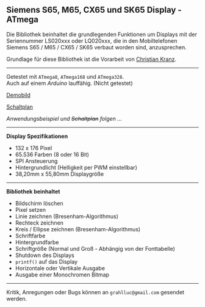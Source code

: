 Siemens S65, M65, CX65 und SK65 Display - ATmega
------------------------------------------------
  
Die Bibliothek beinhaltet die grundlegenden Funktionen um Displays mit der Seriennummer LS020xxx oder LQ020xxx, die in den Mobiltelefonen Siemens S65 / M65 / CX65 / SK65 verbaut worden sind, anzusprechen.

Grundlage für diese Bibliothek ist die Vorarbeit von [Christian Kranz](http://www.superkranz.de/christian/S65_Display/DisplayIndex.html "Christian Kranz - Homepage").
  
---  

Getestet mit `ATmega8`, `ATmega168` und `ATmega328`.  
Auch auf einem _Arduino_ lauffähig. (Nicht getestet) 
  
[Demobild](https://raw.github.com/PixelPirat/S65-Display-ATMega/master/Bilder/s65display_demo.png "Demobild")  
  
[Schaltplan](https://raw.github.com/PixelPirat/S65-Display-ATMega/master/Bilder/s65display_schaltplan.jpg "Schaltplan")
  
*Anwendungsbeispiel und ~~Schaltplan~~ folgen ...*
  
---
  
**Display Spezifikationen**
  * 132 x 176 Pixel
  * 65.536 Farben                       (8 oder 16 Bit)
  * SPI Ansteuerung
  * Hintergrundlicht                    (Helligkeit per PWM einstellbar)
  * 38,20mm x 55,80mm Displaygröße

---

**Bibliothek beinhaltet**
  * Bildschirm löschen
  * Pixel setzen
  * Linie zeichnen                      (Bresenham-Algorithmus)
  * Rechteck zeichnen
  * Kreis / Ellipse zeichnen            (Bresenham-Algorithmus)
  * Schriftfarbe
  * Hintergrundfarbe
  * Schriftgröße                        (Normal und Groß - Abhängig von der Fonttabelle)
  * Shutdown des Displays
  * `printf()` auf das Display
  * Horizontale oder Vertikale Ausgabe
  * Ausgabe einer Monochromen Bitmap

---

Kritik, Anregungen oder Bugs können an `grahlluc@gmail.com` gesendet werden.
